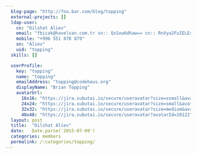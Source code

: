 ```yaml
---
  blog-page: "http://foo.bar.com/blog/topping"
  external-projects: []
  ldap-user: 
    cn: "Dilshat Aliev"
    email: "fbicak@havelsan.com.tr sn:: QsSxw6dhaw== cn:: RnVya2FuIELEscOnYWs="
    mobile: "+996 551 878 879"
    sn: "Aliev"
    uid: "topping"
  skills: []

  userProfile: 
    key: "topping"
    name: "topping"
    emailAddress: "topping@codehaus.org"
    displayName: "Brian Topping"
    avatarUrl: 
      16x16: "https://jira.subutai.io/secure/useravatar?size=xsmall&avatarId=10122"
      24x24: "https://jira.subutai.io/secure/useravatar?size=small&avatarId=10122"
      32x32: "https://jira.subutai.io/secure/useravatar?size=medium&avatarId=10122"
      48x48: "https://jira.subutai.io/secure/useravatar?avatarId=10122"
  layout: post
  title:  "Dilshat Aliev"
  date:   Date.parse('2015-07-09')
  categories: members
  permalink: /:categories/topping/
---
```

